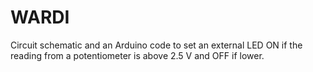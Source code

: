 # WARDI
Circuit schematic and an Arduino code to set an external LED ON if the reading from a potentiometer is above 2.5 V and OFF if lower.
